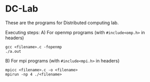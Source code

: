 # DC-Lab
These are the programs for Distributed computing lab.

Executing steps:
A) For openmp programs (with ```#include<omp.h>``` in headers)

```
gcc <filename>.c -fopenmp
./a.out
```

B) For mpi programs (with ```#include<mpi.h>``` in headers)
```
mpicc <filename>.c -o <filename>
mpirun -np 4 ./<filename>
```
